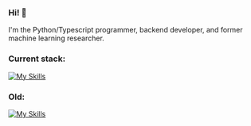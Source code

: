 ### Hi! 👋
I'm the Python/Typescript programmer, backend developer, and former machine learning researcher.
### Current stack:
[![My Skills](https://skillicons.dev/icons?i=docker,rabbitmq,nestjs,nodejs,typescript,js,postgres,postman)](https://skillicons.dev)
### Old:
[![My Skills](https://skillicons.dev/icons?i=dotnet,py,tensorflow,r)](https://skillicons.dev)




<!--
**JcJet/JcJet** is a ✨ _special_ ✨ repository because its `README.md` (this file) appears on your GitHub profile.

Here are some ideas to get you started:

- 🔭 I’m currently working on ...
- 🌱 I’m currently learning ...
- 👯 I’m looking to collaborate on ...
- 🤔 I’m looking for help with ...
- 💬 Ask me about ...
- 📫 How to reach me: ...
- 😄 Pronouns: ...
- ⚡ Fun fact: ...
-->
